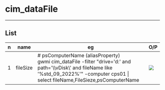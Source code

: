 # cim_dataFile

---

## List
|n|name|eg|O/P|
|-|----|--|---|
|1|fileSize|# psComputerName (aliasProperty)<br/>gwmi cim_dataFile -filter "drive='d:' and path='\\\vDisk\\\' and fileName like '%std_09_2022%'" -computer cps01 \| <br/> select fileName,FileSieze,psComputerName|[<img src="https://i.imgur.com/BphsVV6.png">](https://i.imgur.com/BphsVV6.png)|
